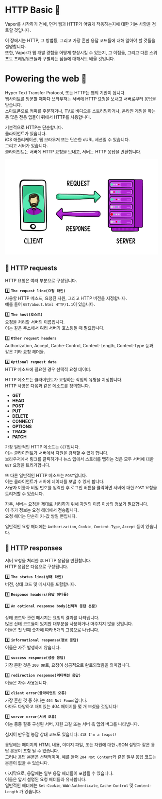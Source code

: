 # HTTP Basic 🤿

Vapor를 시작하기 전에, 먼저 웹과 HTTP가 어떻게 작동하는지에 대한 기본 사항을 검토할 것입니다.<br>

이 장에서는 HTTP, 그 방법등, 그리고 가장 흔한 응답 코드들에 대해 알아야 할 것들을 설명합니다.<br>
또한, Vapor가 웹 개발 경험을 어떻게 향상시킬 수 있는지, 그 이점들, 그리고 다른 스위프트 프레임워크들과 구별되는 점들에 대해서도 배울 것입니다.

# Powering the web 🤿

Hyper Text Transfer Protocol, 또는 HTTP는 웹의 기반이 됩니다.<br>
웹사이트를 방문할 때마다 브라우저는 서버에 HTTP 요청을 보내고 서버로부터 응답을 받습니다.<br>
스마트폰으로 커피를 주문하거나, TV로 비디오를 스트리밍하거나, 온라인 게임을 하는 등 많은 전용 앱들이 뒤에서 HTTP를 사용합니다.<br>

기본적으로 HTTP는 단순합니다.<br>
클라이언트가 있습니다.<br>
iOS 애플리케이션, 웹 브라우저 또는 단순한 cURL 세션일 수 있습니다.<br>
그리고 서버가 있습니다.<br>
클라이언트는 서버에 HTTP 요청을 보내고, 서버는 HTTP 응답을 반환합니다.<br>

<img src = "https://github.com/devKobe24/images/blob/main/VDD.jpeg?raw=true">

## 🤔 HTTP requests

HTTP 요청은 여러 부분으로 구성됩니다.<br>

1️⃣ **`The request line(요청 라인)`**<br>
사용할 HTTP 메소드, 요청된 자원, 그리고 HTTP 버전을 지정합니다.<br>
예를 들어 `GET/about.html HTTP/1.1`이 있습니다.<br>

2️⃣ **`The host(호스트)`**<br>
요청을 처리할 서버의 이름입니다.<br>
이는 같은 주소에서 여러 서버가 호스팅될 때 필요합니다.<br>

3️⃣ **`Other request headers`**<br>
Authorization, Accept, Cache-Control, Content-Length, Content-Type 등과 같은 기타 요청 헤더들.<br>

4️⃣ **`Optional request data`**<br>
HTTP 메소드에 필요한 경우 선택적 요청 데이터.<br>

HTTP 메소드는 클라이언트가 요청하는 작업의 유형을 지정합니다.<br>
HTTP 사양은 다음과 같은 메소드를 정의합니다.<br>

- **GET**
- **HEAD**
- **POST**
- **PUT**
- **DELETE**
- **CONNECT**
- **OPTIONS**
- **TRACE**
- **PATCH**

가장 일반적인 HTTP 메소드는 `GET`입니다.<br>
이는 클라이언트가 서버에서 자원을 검색할 수 있게 합니다.<br>
브라우저에서 링크를 클릭하거나 뉴스 앱에서 스토리를 탭하는 것은 모두 서버에 대한 `GET` 요청을 트리거합니다.<br>

또 다른 일반적인 HTTP 메소드는 `POST`입니다.<br>
이는 클라이언트가 서버에 데이터를 보낼 수 있게 합니다.<br>
사용자 이름과 비밀 번호를 입력한 후 로그인 버튼을 클릭하면 서버에 대한 `POST` 요청을 트리거할 수 있습니다.<br>

자주, 서버는 요청을 제대로 처리하기 위해 자원의 이름 이상의 정보가 필요합니다.<br>
이 추가 정보는 요청 헤더에서 전송됩니다.<br>
요청 헤더는 단순히 키-값 쌍일 뿐입니다.<br>

일반적인 요청 헤더에는 `Authorization`, `Cookie`, `Content-Type`, `Accept` 등이 있습니다.<br>

## 🤔 HTTP responses

서버 요청을 처리한 후 HTTP 응답을 반환합니다.<br>
HTTP 응답은 다음으로 구성됩니다.<br>

1️⃣ **`The status line(상태 라인)`**<br>
버전, 상태 코드 및 메시지를 포함합니다.<br>

2️⃣ **`Response headers(응답 헤더들)`**<br>

3️⃣ **`An optional response body(선택적 응답 본문)`**<br>

상태 코드와 관련 메시지는 요청의 결과를 나타냅니다.<br>
많은 산태 코드들이 있지만 대부분을 사용하거나 마주치지 않을 것입니다.<br>
이들은 첫 번째 숫자에 따라 5개의 그룹으로 나뉩니다.<br>

1️⃣ **`informational response(정보 응답)`**<br>
이들은 자주 발생하지 않습니다.<br>

2️⃣ **`success response(성공 응답)`**<br>
가장 흔한 것은 `200 OK`로, 요청이 성공적으로 완료되었음을 의미합니다.<br>

3️⃣ **`redirection response(리디렉션 응답)`**<br>
이들은 자주 사용됩니다.<br>

4️⃣ **`client error(클라이언트 오류)`**<br>
가장 흔한 것 중 하나는 `404 Not Found`입니다.<br>
아마도 다양하고 재미있는 404 페이지를 몇 개 보셨을 것입니다!<br>

5️⃣ **`server error(서버 오류)`**<br>
이는 종종 잘못 구성된 서버, 자원 고갈 또는 서버 측 앱의 버그를 나타냅니다.<br>

심지어 만우절 농담 상태 코드도 있습니다: `418 I'm a teapot!`<br>

응답에는 페이지의 HTML 내용, 이미지 파일, 또는 자원에 대한 JSON 설명과 같은 응답 본문이 포함 될 수 있습니다.<br>
그러나 응답 본문은 선택적이며, 예를 들어 `204 Not Content`와 같은 일부 응답 코드는 본문이 없을 수 있습니다.<br>

마지막으로, 응답에는 일부 응답 헤더들이 포함될 수 있습니다.<br>
이들은 앞서 설명된 요청 헤더들과 유사합니다.<br>
일반적인 헤더에는 `Set-Cookie`, `WWW-Authenticate`, `Cache-Control` 및 `Content-Length` 가 있습니다.
